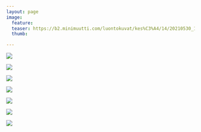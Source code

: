 ```yaml
---
layout: page
image:
  feature:
  teaser: https://b2.minimuutti.com/luontokuvat/kes%C3%A4/14/20210530_142748-245px.jpg
  thumb:

---
```


![](https://b2.minimuutti.com/luontokuvat/kes%C3%A4/14/20210530_142742-800px.jpg)

![](https://b2.minimuutti.com/luontokuvat/kes%C3%A4/14/20210530_142746-800px.jpg)

![](https://b2.minimuutti.com/luontokuvat/kes%C3%A4/14/20210530_142747-800px.jpg)

![](https://b2.minimuutti.com/luontokuvat/kes%C3%A4/14/20210530_142748-800px.jpg)

![](https://b2.minimuutti.com/luontokuvat/kes%C3%A4/14/20210530_142751-800px.jpg)

![](https://b2.minimuutti.com/luontokuvat/kes%C3%A4/14/20210530_142753-800px.jpg)

![](https://b2.minimuutti.com/luontokuvat/kes%C3%A4/14/20210530_1427481-800px.jpg)
